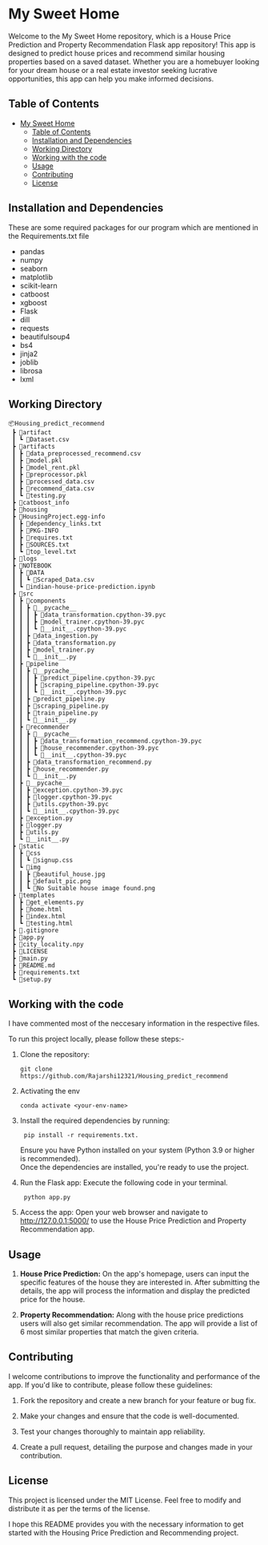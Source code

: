 
# My Sweet Home

Welcome to the My Sweet Home repository, which is a House Price Prediction and Property Recommendation Flask app repository! This app is designed to predict house prices and recommend similar housing properties based on a saved dataset. Whether you are a homebuyer looking for your dream house or a real estate investor seeking lucrative opportunities, this app can help you make informed decisions.

## Table of Contents

- [My Sweet Home](#my-sweet-home)
  - [Table of Contents](#table-of-contents)
  - [Installation and Dependencies](#installation-and-dependencies)
  - [Working Directory](#working-directory)
  - [Working with the code](#working-with-the-code)
  - [Usage](#usage)
  - [Contributing](#contributing)
  - [License](#license)



## Installation and Dependencies

These are some required packages for our program which are mentioned in the Requirements.txt file

- pandas
- numpy
- seaborn
- matplotlib
- scikit-learn
- catboost
- xgboost
- Flask
- dill
- requests
- beautifulsoup4
- bs4
- jinja2
- joblib
- librosa
- lxml




## Working Directory

```
📦Housing_predict_recommend
 ┣ 📂artifact
 ┃ ┗ 📜Dataset.csv
 ┣ 📂artifacts
 ┃ ┣ 📜data_preprocessed_recommend.csv
 ┃ ┣ 📜model.pkl
 ┃ ┣ 📜model_rent.pkl
 ┃ ┣ 📜preprocessor.pkl
 ┃ ┣ 📜processed_data.csv
 ┃ ┣ 📜recommend_data.csv
 ┃ ┗ 📜testing.py
 ┣ 📂catboost_info
 ┣ 📂housing
 ┣ 📂HousingProject.egg-info
 ┃ ┣ 📜dependency_links.txt
 ┃ ┣ 📜PKG-INFO
 ┃ ┣ 📜requires.txt
 ┃ ┣ 📜SOURCES.txt
 ┃ ┗ 📜top_level.txt
 ┣ 📂logs
 ┣ 📂NOTEBOOK
 ┃ ┣ 📂DATA
 ┃ ┃ ┗ 📜Scraped_Data.csv
 ┃ ┗ 📜indian-house-price-prediction.ipynb
 ┣ 📂src
 ┃ ┣ 📂components
 ┃ ┃ ┣ 📂__pycache__
 ┃ ┃ ┃ ┣ 📜data_transformation.cpython-39.pyc
 ┃ ┃ ┃ ┣ 📜model_trainer.cpython-39.pyc
 ┃ ┃ ┃ ┗ 📜__init__.cpython-39.pyc
 ┃ ┃ ┣ 📜data_ingestion.py
 ┃ ┃ ┣ 📜data_transformation.py
 ┃ ┃ ┣ 📜model_trainer.py
 ┃ ┃ ┗ 📜__init__.py
 ┃ ┣ 📂pipeline
 ┃ ┃ ┣ 📂__pycache__
 ┃ ┃ ┃ ┣ 📜predict_pipeline.cpython-39.pyc
 ┃ ┃ ┃ ┣ 📜scraping_pipeline.cpython-39.pyc
 ┃ ┃ ┃ ┗ 📜__init__.cpython-39.pyc
 ┃ ┃ ┣ 📜predict_pipeline.py
 ┃ ┃ ┣ 📜scraping_pipeline.py
 ┃ ┃ ┣ 📜train_pipeline.py
 ┃ ┃ ┗ 📜__init__.py
 ┃ ┣ 📂recommender
 ┃ ┃ ┣ 📂__pycache__
 ┃ ┃ ┃ ┣ 📜data_transformation_recommend.cpython-39.pyc
 ┃ ┃ ┃ ┣ 📜house_recommender.cpython-39.pyc
 ┃ ┃ ┃ ┗ 📜__init__.cpython-39.pyc
 ┃ ┃ ┣ 📜data_transformation_recommend.py
 ┃ ┃ ┣ 📜house_recommender.py
 ┃ ┃ ┗ 📜__init__.py
 ┃ ┣ 📂__pycache__
 ┃ ┃ ┣ 📜exception.cpython-39.pyc
 ┃ ┃ ┣ 📜logger.cpython-39.pyc
 ┃ ┃ ┣ 📜utils.cpython-39.pyc
 ┃ ┃ ┗ 📜__init__.cpython-39.pyc
 ┃ ┣ 📜exception.py
 ┃ ┣ 📜logger.py
 ┃ ┣ 📜utils.py
 ┃ ┗ 📜__init__.py
 ┣ 📂static
 ┃ ┣ 📂css
 ┃ ┃ ┗ 📜signup.css
 ┃ ┗ 📂img
 ┃ ┃ ┣ 📜beautiful_house.jpg
 ┃ ┃ ┣ 📜default_pic.png
 ┃ ┃ ┗ 📜No Suitable house image found.png
 ┣ 📂templates
 ┃ ┣ 📜get_elements.py
 ┃ ┣ 📜home.html
 ┃ ┣ 📜index.html
 ┃ ┗ 📜testing.html
 ┣ 📜.gitignore
 ┣ 📜app.py
 ┣ 📜city_locality.npy
 ┣ 📜LICENSE
 ┣ 📜main.py
 ┣ 📜README.md
 ┣ 📜requirements.txt
 ┗ 📜setup.py
 ```


## Working with the code


I have commented most of the neccesary information in the respective files.

To run this project locally, please follow these steps:-

1. Clone the repository:

   ```shell
   git clone https://github.com/Rajarshi12321/Housing_predict_recommend
   ```


2. Activating the env
  
    ```shell
    conda activate <your-env-name> 
    ```

3. Install the required dependencies by running:
   ```shell
    pip install -r requirements.txt.
    ``` 
   Ensure you have Python installed on your system (Python 3.9 or higher is recommended).<br />
   Once the dependencies are installed, you're ready to use the project.



4. Run the Flask app: Execute the following code in your terminal.
   ```shell  
    python app.py 
    ```
   

6. Access the app: Open your web browser and navigate to http://127.0.0.1:5000/ to use the House Price Prediction and Property Recommendation app.


## Usage
1. **House Price Prediction:** On the app's homepage, users can input the specific features of the house they are interested in. After submitting the details, the app will process the information and display the predicted price for the house.

2. **Property Recommendation:** Along with the house price predictions users will also get similar recommendation. The app will provide a list of 6 most similar properties that match the given criteria.

## Contributing
I welcome contributions to improve the functionality and performance of the app. If you'd like to contribute, please follow these guidelines:

1. Fork the repository and create a new branch for your feature or bug fix.

2. Make your changes and ensure that the code is well-documented.

3. Test your changes thoroughly to maintain app reliability.

4. Create a pull request, detailing the purpose and changes made in your contribution.



## License
This project is licensed under the MIT License. Feel free to modify and distribute it as per the terms of the license.

I hope this README provides you with the necessary information to get started with the Housing Price Prediction and Recommending project. 


